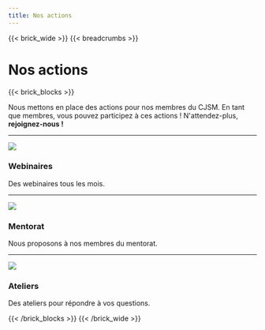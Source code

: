 ```yaml
---
title: Nos actions
---
```


{{< brick_wide >}}
{{< breadcrumbs >}}

# Nos actions


{{< brick_blocks >}}


Nous mettons en place des actions pour nos membres du CJSM. En tant que membres, vous pouvez participez à ces actions !
N'attendez-plus, **rejoignez-nous !**

---
![](/uploads/actions/webinaire.png)
### Webinaires

Des webinaires tous les mois.

[](/webinaires/)

---


![](/uploads/actions/mentorat.png)
### Mentorat

Nous proposons à nos membres du mentorat.

[](/mentorat/)

---

![](/uploads/actions/workshop.png)
### Ateliers

Des ateliers pour répondre à vos questions.

[](/ateliers/)


{{< /brick_blocks >}}
{{< /brick_wide >}}